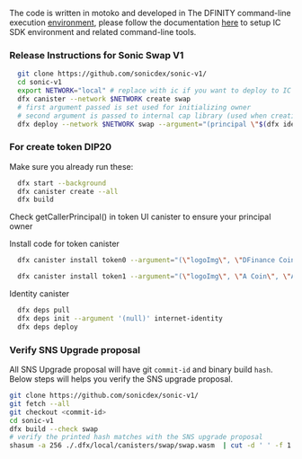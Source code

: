 The code is written in motoko and developed in The DFINITY command-line execution [environment](https://internetcomputer.org/docs/current/references/cli-reference/dfx-parent), please follow the documentation [here](https://internetcomputer.org/docs/current/developer-docs/setup/install/#installing-the-ic-sdk-1) to setup IC SDK environment and related command-line tools.  

### Release Instructions for Sonic Swap V1  
```bash
  git clone https://github.com/sonicdex/sonic-v1/
  cd sonic-v1
  export NETWORK="local" # replace with ic if you want to deploy to IC mainnet network
  dfx canister --network $NETWORK create swap
  # first argument passed is set used for initializing owner
  # second argument is passed to internal cap library (used when creating cap root canister)
  dfx deploy --network $NETWORK swap --argument="(principal \"$(dfx identity get-principal)\", principal \"$(dfx canister --network $NETWORK id swap)\")"
```
### For create token DIP20  
  Make sure you already run these:
```bash
  dfx start --background
  dfx canister create --all
  dfx build
``` 
Check getCallerPrincipal() in token UI canister to ensure your principal owner
 
Install code for token canister
```bash
  dfx canister install token0 --argument="(\"logoImg\", \"DFinance Coin\", \"DFC\", 8, 10000000000000000, principal \"2vxsx-fae\", 10000)"

  dfx canister install token1 --argument="(\"logoImg\", \"A Coin\", \"AAA\", 8, 10000000000000000, principal \"2vxsx-fae\", 10000)"
``` 

Identity canister
```bash
  dfx deps pull
  dfx deps init --argument '(null)' internet-identity
  dfx deps deploy
``` 

### Verify SNS Upgrade proposal  

All SNS Upgrade proposal will have git `commit-id` and binary build `hash`. Below steps will helps you verify the SNS upgrade proposal.

```bash
git clone https://github.com/sonicdex/sonic-v1/  
git fetch --all
git checkout <commit-id>
cd sonic-v1
dfx build --check swap
# verify the printed hash matches with the SNS upgrade proposal
shasum -a 256 ./.dfx/local/canisters/swap/swap.wasm  | cut -d ' ' -f 1
```
